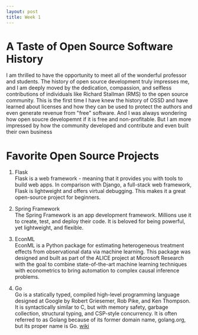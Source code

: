 ```yaml
---
layout: post
title: Week 1
---
```


#  A Taste of Open Source Software History

<!--more-->

I am thrilled to have the opportunity to meet all of the wonderful professor and students. The history of open source development truly impresses me, and I am deeply moved by the dedication, compassion, and selfless contributions of individuals like Richard Stallman (RMS) to the open source community. This is the first time I have knew the history of OSSD and have learned about licenses and how they can be used to protect the authors and even generate revenue from "free" software. And I was always wondering how open soucre developemnt if it is free and non-profitable. But I am more impressed by how the community developed and contribute and even built their own business

# Favorite Open Source Projects
1. Flask \
Flask is a web framework - meaning that it provides you with tools to build web apps. In comparison with Django, a full-stack web framework, Flask is lightweight and offers virtual debugging. This makes it a great open-source project for beginners.

2. Spring Framework \
The Spring Framework is an app development framework. Millions use it to create, test, and deploy their code. It is beloved for being powerful, yet lightweight, and flexible.

3. EconML \
EconML is a Python package for estimating heterogeneous treatment effects from observational data via machine learning. This package was designed and built as part of the ALICE project at Microsoft Research with the goal to combine state-of-the-art machine learning techniques with econometrics to bring automation to complex causal inference problems. 

4. Go \
Go is a statically typed, compiled high-level programming language designed at Google by Robert Griesemer, Rob Pike, and Ken Thompson. It is syntactically similar to C, but with memory safety, garbage collection, structural typing, and CSP-style concurrency. It is often referred to as Golang because of its former domain name, golang.org, but its proper name is Go. [wiki](https://en.wikipedia.org/wiki/Go_(programming_language))











